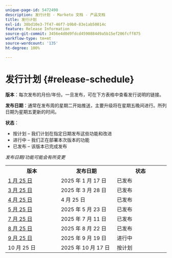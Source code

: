 ```yaml
---
unique-page-id: 5472490
description: 发行计划 - Marketo 文档 - 产品文档
title: 发行计划
exl-id: 38bd10e3-7f47-46f7-b9b0-83e1ab50014c
feature: Release Information
source-git-commit: 3456e4d0d9fdcd4590884d9a5b15ef206fcff875
workflow-type: tm+mt
source-wordcount: '135'
ht-degree: 100%

---
```


# 发行计划 {#release-schedule}

**版本**：每次发布的月份/年份。一旦发布，可在下方表格中查看发行说明的链接。

**发布日期**：通常在发布周的星期二开始推送，主要升级将在星期五晚间进行。所列日期为星期五更新的时间。

**状态**：

* 按计划 – 我们计划在指定日期发布这些功能和改进
* 进行中 – 我们正在部署本次版本的功能
* 已发布 – 该版本已完成发布

_发布日期/功能可能会有所变更_

<table>
 <tbody>
  <tr>
   <th width="250px">版本</th>
   <th width="250px">发布日期</th>
   <th width="250px">状态</th>
  </tr>
  <tr>
   <td><a href="/help/marketo/release-notes/previous-releases/2025/release-notes-jan-25.md">1 月 25 日</a></td>
   <td>2025 年 1 月 17 日</td>
   <td>已发布</td>
  </tr>
   <tr>
   <td><a href="/help/marketo/release-notes/previous-releases/2025/release-notes-mar-25.md">3 月 25 日</a></td>
   <td>2025 年 3 月 28 日</td>
   <td>已发布</td>
  </tr>
  <tr>
   <td><a href="/help/marketo/release-notes/previous-releases/2025/release-notes-apr-25.md">4 月 25 日</a></td>
   <td>4 月 25 日</td>
   <td>已发布</td>
  </tr>
  <tr>
   <td><a href="/help/marketo/release-notes/previous-releases/2025/release-notes-may-25.md">5 月 25 日</a></td>
   <td>2025 年 5 月 23 日</td>
   <td>已发布</td>
  </tr>
  <tr>
   <td><a href="/help/marketo/release-notes/previous-releases/2025/release-notes-may-25.md">7 月 25 日</a></td>
   <td>2025 年 7 月 11 日</td>
   <td>已发布</td>
  </tr>
  <tr>
   <td><a href="/help/marketo/release-notes/previous-releases/2025/release-notes-aug-25.md">8 月 25 日</a></td>
   <td>2025 年 8 月 22 日</td>
   <td>已发布</td>
  </tr>
  <tr>
   <td><a href="/help/marketo/release-notes/current.md">9 月 25 日</a></td>
   <td>2025 年 9 月 19 日</td>
   <td>进行中</td>
  </tr>
  <tr>
   <td>10 月 25 日</td>
   <td>2025 年 10 月 17 日</td>
   <td>按计划</td>
  </tr>
 </tbody>
</table>
